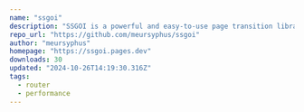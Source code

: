 ```yaml
---
name: "ssgoi"
description: "SSGOI is a powerful and easy-to-use page transition library for Svelte and SvelteKit applications."
repo_url: "https://github.com/meursyphus/ssgoi"
author: "meursyphus"
homepage: "https://ssgoi.pages.dev"
downloads: 30
updated: "2024-10-26T14:19:30.316Z"
tags: 
  - router
  - performance
---
```

